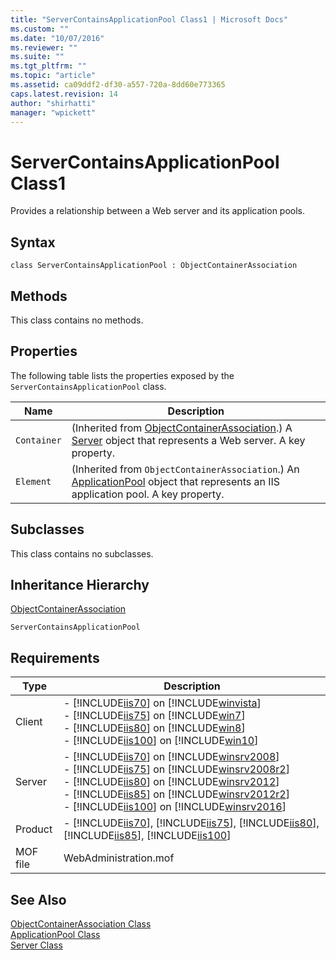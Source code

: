 ```yaml
---
title: "ServerContainsApplicationPool Class1 | Microsoft Docs"
ms.custom: ""
ms.date: "10/07/2016"
ms.reviewer: ""
ms.suite: ""
ms.tgt_pltfrm: ""
ms.topic: "article"
ms.assetid: ca09ddf2-df30-a557-720a-8dd60e773365
caps.latest.revision: 14
author: "shirhatti"
manager: "wpickett"
---
```

# ServerContainsApplicationPool Class1
Provides a relationship between a Web server and its application pools.  
  
## Syntax  
  
```vbs  
class ServerContainsApplicationPool : ObjectContainerAssociation  
```  
  
## Methods  
 This class contains no methods.  
  
## Properties  
 The following table lists the properties exposed by the `ServerContainsApplicationPool` class.  
  
|Name|Description|  
|----------|-----------------|  
|`Container`|(Inherited from [ObjectContainerAssociation](../../reference/admin/objectcontainerassociation-class1.md).) A [Server](../../reference/admin/server-class1.md) object that represents a Web server. A key property.|  
|`Element`|(Inherited from `ObjectContainerAssociation`.) An [ApplicationPool](../../reference/admin/applicationpool-class1.md) object that represents an IIS application pool. A key property.|  
  
## Subclasses  
 This class contains no subclasses.  
  
## Inheritance Hierarchy  
 [ObjectContainerAssociation](../../reference/admin/objectcontainerassociation-class1.md)  
  
 `ServerContainsApplicationPool`  
  
## Requirements  
  
|Type|Description|  
|----------|-----------------|  
|Client|-   [!INCLUDE[iis70](../../reference/admin/includes/iis70-md.md)] on [!INCLUDE[winvista](../../reference/admin/includes/winvista-md.md)]<br />-   [!INCLUDE[iis75](../../reference/admin/includes/iis75-md.md)] on [!INCLUDE[win7](../../reference/admin/includes/win7-md.md)]<br />-   [!INCLUDE[iis80](../../reference/admin/includes/iis80-md.md)] on [!INCLUDE[win8](../../reference/admin/includes/win8-md.md)]<br />-   [!INCLUDE[iis100](../../reference/admin/includes/iis100-md.md)] on [!INCLUDE[win10](../../reference/admin/includes/win10-md.md)]|  
|Server|-   [!INCLUDE[iis70](../../reference/admin/includes/iis70-md.md)] on [!INCLUDE[winsrv2008](../../reference/admin/includes/winsrv2008-md.md)]<br />-   [!INCLUDE[iis75](../../reference/admin/includes/iis75-md.md)] on [!INCLUDE[winsrv2008r2](../../reference/admin/includes/winsrv2008r2-md.md)]<br />-   [!INCLUDE[iis80](../../reference/admin/includes/iis80-md.md)] on [!INCLUDE[winsrv2012](../../reference/admin/includes/winsrv2012-md.md)]<br />-   [!INCLUDE[iis85](../../reference/admin/includes/iis85-md.md)] on [!INCLUDE[winsrv2012r2](../../reference/admin/includes/winsrv2012r2-md.md)]<br />-   [!INCLUDE[iis100](../../reference/admin/includes/iis100-md.md)] on [!INCLUDE[winsrv2016](../../reference/admin/includes/winsrv2016-md.md)]|  
|Product|-   [!INCLUDE[iis70](../../reference/admin/includes/iis70-md.md)], [!INCLUDE[iis75](../../reference/admin/includes/iis75-md.md)], [!INCLUDE[iis80](../../reference/admin/includes/iis80-md.md)], [!INCLUDE[iis85](../../reference/admin/includes/iis85-md.md)], [!INCLUDE[iis100](../../reference/admin/includes/iis100-md.md)]|  
|MOF file|WebAdministration.mof|  
  
## See Also  
 [ObjectContainerAssociation Class](../../reference/admin/objectcontainerassociation-class1.md)   
 [ApplicationPool Class](../../reference/admin/applicationpool-class1.md)   
 [Server Class](../../reference/admin/server-class1.md)